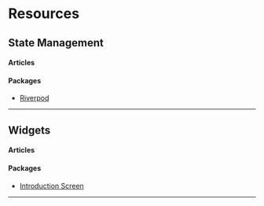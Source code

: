 # Resources

## State Management

#### Articles

#### Packages

- [Riverpod](https://pub.dev/packages/riverpod)

---

## Widgets

#### Articles

#### Packages

- [Introduction Screen](https://pub.dev/packages/introduction_screen)

---
